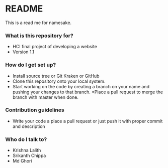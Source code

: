 # README #

This is a read me for namesake.

### What is this repository for? ###

* HCI final project of developing a website
* Version 1.1


### How do I get set up? ###

* Install source tree or Git Kraken or GitHub
* Clone this repository onto your local system.
* Start working on the code by creating a branch on your name and pushing your changes to that branch. 
*Place a pull request to merge the branch with master when done.

### Contribution guidelines ###

* Write your code a place a pull request or just push it with proper commit and description

### Who do I talk to? ###

* Krishna Lalith
* Srikanth Chippa
* Md Ghori
